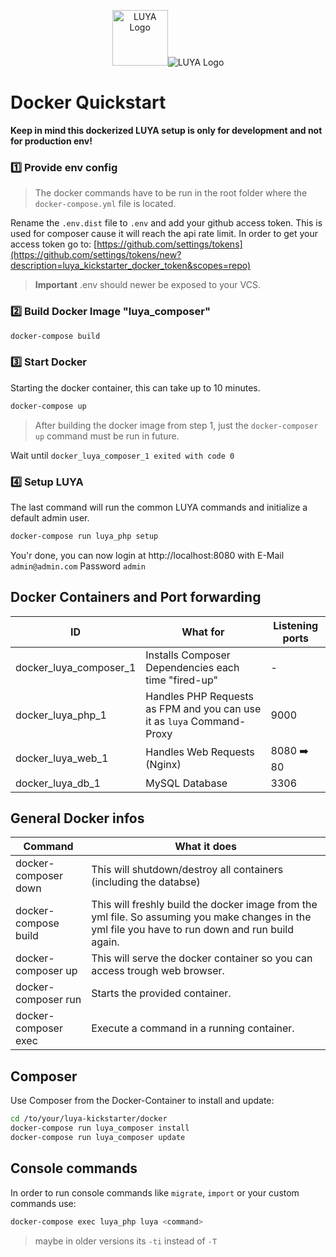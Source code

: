 <p align="center">
  <img src="https://www.docker.com/sites/default/files/vertical_large.png" height="89" alt="LUYA Logo"/><img src="https://raw.githubusercontent.com/luyadev/luya/master/docs/logo/luya-logo-0.2x.png" alt="LUYA Logo"/>
</p>

# Docker Quickstart

**Keep in mind this dockerized LUYA setup is only for development and not for production env!**

### :one: Provide env config

> The docker commands have to be run in the root folder where the `docker-compose.yml` file is located.

Rename the `.env.dist` file to `.env` and add your github access token. This is used for composer cause it will reach the api rate limit. In order to get your access token go to: [https://github.com/settings/tokens](https://github.com/settings/tokens/new?description=luya_kickstarter_docker_token&scopes=repo)

> **Important** .env should newer be exposed to your VCS.

### :two: Build Docker Image "luya_composer"

```sh
docker-compose build
```

### :three: Start Docker

Starting the docker container, this can take up to 10 minutes.

```sh
docker-compose up
```

> After building the docker image from step 1, just the `docker-composer up` command must be run in future.

Wait until `docker_luya_composer_1 exited with code 0`

### :four: Setup LUYA

The last command will run the common LUYA commands and initialize a default admin user. 

```sh
docker-compose run luya_php setup
```

You'r done, you can now login at http://localhost:8080 with E-Mail `admin@admin.com` Password `admin`

## Docker Containers and Port forwarding

|ID|What for|Listening ports|
|---|---|---|
|docker_luya_composer_1|Installs Composer Dependencies each time "fired-up"|-|
|docker_luya_php_1|Handles PHP Requests as FPM and you can use it as `luya` Command-Proxy|9000|
|docker_luya_web_1|Handles Web Requests (Nginx)|8080 :arrow_right: 80|
|docker_luya_db_1|MySQL Database|3306|

## General Docker infos

|Command|What it does
|---|---
|docker-composer down|This will shutdown/destroy all containers (including the databse)
|docker-compose build|This will freshly build the docker image from the yml file. So assuming you make changes in the yml file you have to run down and run build again.
|docker-composer up|This will serve the docker container so you can access trough web browser.
|docker-composer run|Starts the provided container.
|docker-composer exec|Execute a command in a running container.

## Composer

Use Composer from the Docker-Container to install and update:

```sh
cd /to/your/luya-kickstarter/docker
docker-compose run luya_composer install
docker-compose run luya_composer update
```

## Console commands

In order to run console commands like `migrate`, `import` or your custom commands use:

```sh
docker-compose exec luya_php luya <command>
```

> maybe in older versions its `-ti` instead of `-T`
